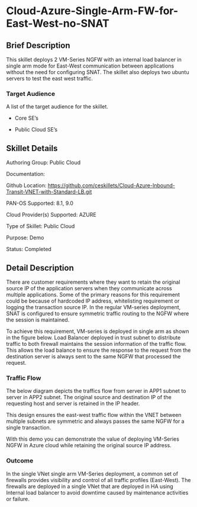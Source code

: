 # Cloud-Azure-Single-Arm-FW-for-East-West-no-SNAT

## Brief Description
This skillet deploys 2 VM-Series NGFW with an internal load balancer in single arm mode for East-West communication between applications without the need for configuring SNAT. The skillet also deploys two ubuntu servers to test the east west traffic.

### Target Audience
A list of the target audience for the skillet.  
-	Core SE’s

-	Public Cloud SE’s



## Skillet Details
Authoring Group:  Public Cloud

Documentation:  

Github Location:  https://github.com/ceskillets/Cloud-Azure-Inbound-Transit-VNET-with-Standard-LB.git 

PAN-OS Supported: 8.1, 9.0 

Cloud Provider(s) Supported:  AZURE

Type of Skillet:  Public Cloud

Purpose:  Demo

Status:  Completed


## Detail Description
There are customer requirements where they want to retain the original source IP of the application servers when they communicate across multiple applications. Some of the primary reasons for this requirement could be because of hardcoded IP address, whitelisting requirement or logging the transaction source IP. In the regular VM-series deployment, SNAT is configured to ensure symmetric traffic routing to the NGFW where the session is maintained.

To achieve this requirement, VM-series is deployed in single arm as shown in the figure below. Load Balancer deployed in trust subnet to distribute traffic to both firewall maintains the session information of the traffic flow. This allows the load balance to ensure the response to the request from the destination server is always sent to the same NGFW that processed the request.

 

### Traffic Flow
The below diagram depicts the traffics flow from server in APP1 subnet to server in APP2 subnet. The original source and destination IP of the requesting host and server is retained in the IP header. 

 

This design ensures the east-west traffic flow within the VNET between multiple subnets are symmetric and always passes the same NGFW for a single transaction.

With this demo you can demonstrate the value of deploying VM-Series NGFW in Azure cloud while retaining the original source IP address.

### Outcome
In the single VNet single arm VM-Series deployment, a common set of firewalls provides visibility and control of all traffic profiles (East-West). The firewalls are deployed in a single VNet that are deployed in HA using Internal load balancer to avoid downtime caused by maintenance activities or failure.
